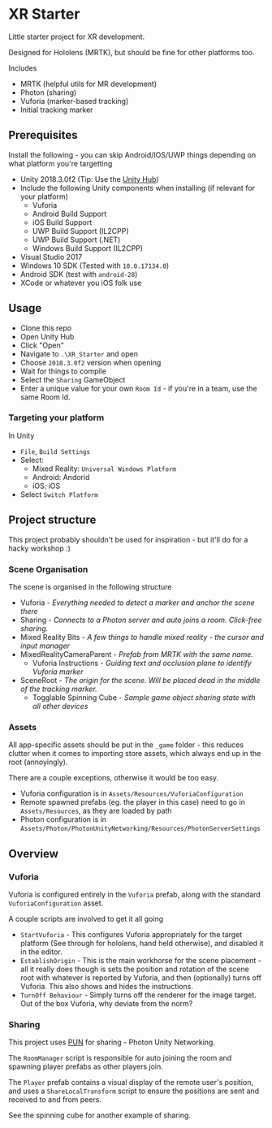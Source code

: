 # XR Starter

Little starter project for XR development.

Designed for Hololens (MRTK), but should be fine for other platforms too.

Includes

* MRTK (helpful utils for MR development)
* Photon (sharing)
* Vuforia (marker-based tracking)
* Initial tracking marker

## Prerequisites

Install the following - you can skip Android/IOS/UWP things depending on what platform you're targetting

* Unity 2018.3.0f2 (Tip: Use the [Unity Hub](https://unity3d.com/get-unity/download))
* Include the following Unity components when installing (if relevant for your platform)
  * Vuforia
  * Android Build Support
  * iOS Build Support
  * UWP Build Support (IL2CPP)
  * UWP Build Support (.NET)
  * Windows Build Support (IL2CPP)
* Visual Studio 2017 
* Windows 10 SDK (Tested with `10.0.17134.0`)
* Android SDK (test with `android-28`)
* XCode or whatever you iOS folk use

## Usage

* Clone this repo
* Open Unity Hub
* Click "Open"
* Navigate to `.\XR_Starter` and open
* Choose `2018.3.0f2` version when opening
* Wait for things to compile
* Select the `Sharing` GameObject
* Enter a unique value for your own `Room Id` - if you're in a team, use the same Room Id.

### Targeting your platform

In Unity

* `File`, `Build Settings`
* Select:
  * Mixed Reality: `Universal Windows Platform`
  * Android: Andorid
  * iOS: iOS
* Select `Switch Platform`

## Project structure

This project probably shouldn't be used for inspiration - but it'll do for a hacky workshop :)

### Scene Organisation

The scene is organised in the following structure

* Vuforia - _Everything needed to detect a marker and anchor the scene there_
* Sharing - _Connects to a Photon server and auto joins a room.  Click-free sharing._
* Mixed Reality Bits - _A few things to handle mixed reality - the cursor and input manager_
* MixedRealityCameraParent - _Prefab from MRTK with the same name._
  * Vuforia Instructions - _Guiding text and occlusion plane to identify Vuforia marker_
* SceneRoot - _The origin for the scene.  Will be placed dead in the middle of the tracking marker._
  * Togglable Spinning Cube - _Sample game object sharing state with all other devices_

### Assets

All app-specific assets should be put in the `_game` folder - this reduces clutter when it comes to importing store assets, which always end up in the root (annoyingly).

There are a couple exceptions, otherwise it would be too easy.

* Vuforia configuration is in `Assets/Resources/VuforiaConfiguration`
* Remote spawned prefabs (eg. the player in this case) need to go in `Assets/Resources`, as they are loaded by path
* Photon configuration is in `Assets/Photon/PhotonUnityNetworking/Resources/PhotonServerSettings`

## Overview

### Vuforia

Vuforia is configured entirely in the `Vuforia` prefab, along with the standard `VuforiaConfiguration` asset.

A couple scripts are involved to get it all going

* `StartVuforia` - This configures Vuforia appropriately for the target platform (See through for hololens, hand held otherwise), and disabled it in the editor.
* `EstablishOrigin` - This is the main workhorse for the scene placement - all it really does though is sets the position and rotation of the scene root with whatever is reported by Vuforia, and then (optionally) turns off Vuforia.  This also shows and hides the instructions.
* `TurnOff Behaviour` - Simply turns off the renderer for the image target.  Out of the box Vuforia, why deviate from the norm?

### Sharing

This project uses [PUN](https://www.photonengine.com/en/pun) for sharing - Photon Unity Networking.

The `RoomManager` script is responsible for auto joining the room and spawning player prefabs as other players join.

The `Player` prefab contains a visual display of the remote user's position, and uses a `ShareLocalTransform` script to ensure the positions are sent and received to and from peers.

See the spinning cube for another example of sharing.